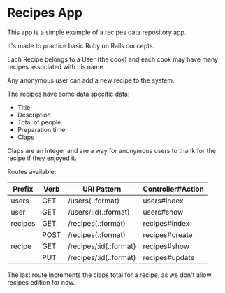 # Recipes App

This app is a simple example of a recipes data repository app.

It's made to practice basic Ruby on Rails concepts.

Each Recipe belongs to a User (the cook) and each cook may have many recipes
associated with his name.

Any anonymous user can add a new recipe to the system.

The recipes have some data specific data:
- Title
- Description
- Total of people
- Preparation time
- Claps

Claps are an integer and are a way for anonymous users to thank for the recipe if
they enjoyed it.

Routes available:

| Prefix  | Verb | URI Pattern            | Controller#Action |
|---------|------|------------------------|-------------------|
| users   | GET  | /users(.:format)       | users#index       |
| user    | GET  | /users/:id(.:format)   | users#show        |
| recipes | GET  | /recipes(.:format)     | recipes#index     |
|         | POST | /recipes(.:format)     | recipes#create    |
| recipe  | GET  | /recipes/:id(.:format) | recipes#show      |
|         | PUT  | /recipes/:id(.:format) | recipes#update    |

The last route increments the claps total for a recipe, as we don't allow
recipes edition for now.
